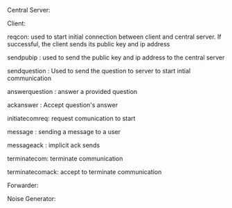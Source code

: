 Central Server:



Client:

reqcon: used to start initial connection between client and central server. If successful, the client sends its public key and ip address

sendpubip <public key> <ip address >: used to send the public key and ip address to the central server

sendquestion <question id> <question>: Used to send the question to server to start intial communication

answerquestion <question id> <answer>: answer a provided question

ackanswer <question id>: Accept question's answer

initiatecomreq: request comunication to start

message <message id> <messsage>: sending a message to a user

messageack <message id>: implicit ack sends

terminatecom: terminate communication

terminatecomack: accept to terminate communication


Forwarder:


Noise Generator:


